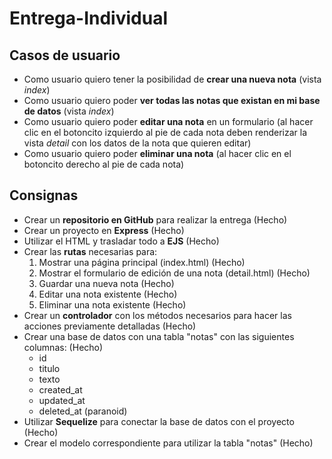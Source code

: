 # Entrega-Individual
## Casos de usuario

- Como usuario quiero tener la posibilidad de **crear una nueva nota** (vista *index*)
- Como usuario quiero poder **ver todas las notas que existan en mi base de datos** (vista *index*)
- Como usuario quiero poder **editar una nota** en un formulario (al hacer clic en el botoncito izquierdo al pie de cada nota deben renderizar la vista *detail* con los datos de la nota que quieren editar)
- Como usuario quiero poder **eliminar una nota** (al hacer clic en el botoncito derecho al pie de cada nota)

## Consignas

- Crear un **repositorio en GitHub** para realizar la entrega (Hecho)
- Crear un proyecto en **Express** (Hecho)
- Utilizar el HTML y trasladar todo a **EJS**  (Hecho)
- Crear las **rutas** necesarias para:
    1. Mostrar una página principal (index.html)  (Hecho)
    2. Mostrar el formulario de edición de una nota (detail.html) (Hecho)
    3. Guardar una nueva nota (Hecho)
    4. Editar una nota existente (Hecho)
    5. Eliminar una nota existente (Hecho)
- Crear un **controlador** con los métodos necesarios para hacer las acciones previamente detalladas (Hecho)
- Crear una base de datos con una tabla "notas" con las siguientes columnas: (Hecho)
    - id
    - titulo
    - texto
    - created_at
    - updated_at
    - deleted_at (paranoid)
- Utilizar **Sequelize** para conectar la base de datos con el proyecto (Hecho)
- Crear el modelo correspondiente para utilizar la tabla "notas" (Hecho)

